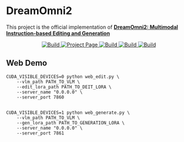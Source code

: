 # DreamOmni2
This project is the official implementation of **[DreamOmni2: Multimodal Instruction-based Editing and Generation](https://arxiv.org/html/2510.06679v1)**

<p align="center">
    <a href="https://arxiv.org/html/2510.06679v1">
            <img alt="Build" src="https://img.shields.io/badge/arXiv%20paper-2506.21416-b31b1b.svg">
    </a>
    <a href="https://pbihao.github.io/projects/DreamOmni2/index.html">
        <img alt="Project Page" src="https://img.shields.io/badge/Project-Page-blue">
    </a>
    <a href="">
        <img alt="Build" src="https://img.shields.io/badge/DreamOmni2-Benchmark-green">
    </a>
    <a href="">
        <img alt="Build" src="https://img.shields.io/badge/🤗-HF%20Model-yellow">
    </a>    
    <a href="">
        <img alt="Build" src="https://img.shields.io/badge/🤗-HF%20Demo-yellow">
    </a>
</p>

## Web Demo
```
CUDA_VISIBLE_DEVICES=0 python web_edit.py \
    --vlm_path PATH_TO_VLM \
    --edit_lora_path PATH_TO_DEIT_LORA \
    --server_name "0.0.0.0" \
    --server_port 7860


CUDA_VISIBLE_DEVICES=1 python web_generate.py \
    --vlm_path PATH_TO_VLM \
    --gen_lora_path PATH_TO_GENERATION_LORA \
    --server_name "0.0.0.0" \
    --server_port 7861
```
